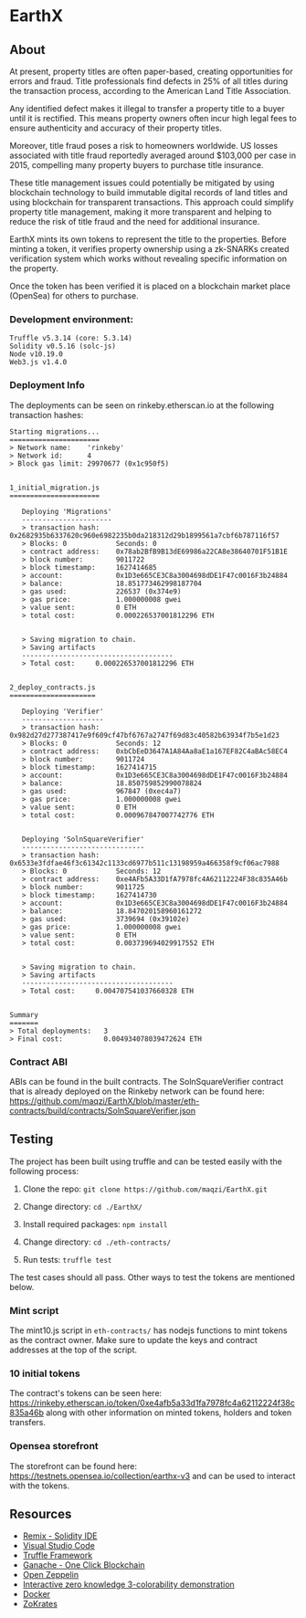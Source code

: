 # EarthX

## About
At present, property titles are often paper-based, creating opportunities for errors and fraud. Title professionals find defects in 25% of all titles during the transaction process, according to the American Land Title Association.

Any identified defect makes it illegal to transfer a property title to a buyer until it is rectified. This means property owners often incur high legal fees to ensure authenticity and accuracy of their property titles.

Moreover, title fraud poses a risk to homeowners worldwide. US losses associated with title fraud reportedly averaged around $103,000 per case in 2015, compelling many property buyers to purchase title insurance.

These title management issues could potentially be mitigated by using blockchain technology to build immutable digital records of land titles and using blockchain for transparent transactions. This approach could simplify property title management, making it more transparent and helping to reduce the risk of title fraud and the need for additional insurance.

EarthX mints its own tokens to represent the title to the properties. Before minting a token, it verifies property ownership using a zk-SNARKs created verification system which works without revealing specific information on the property.

Once the token has been verified it is placed on a blockchain market place (OpenSea) for others to purchase.

### Development environment:
```
Truffle v5.3.14 (core: 5.3.14)
Solidity v0.5.16 (solc-js)
Node v10.19.0
Web3.js v1.4.0
```

### Deployment Info
The deployments can be seen on rinkeby.etherscan.io at the following transaction hashes:

```
Starting migrations...
======================
> Network name:    'rinkeby'
> Network id:      4
> Block gas limit: 29970677 (0x1c950f5)


1_initial_migration.js
======================

   Deploying 'Migrations'
   ----------------------
   > transaction hash:    0x2682935b6337620c960e6982235b0da218312d29b1899561a7cbf6b787116f57
   > Blocks: 0            Seconds: 0
   > contract address:    0x78ab2BfB9B13dE69986a22CA8e38640701F51B1E
   > block number:        9011722
   > block timestamp:     1627414685
   > account:             0x1D3e665CE3C8a3004698dDE1F47c0016F3b24884
   > balance:             18.851773462998187704
   > gas used:            226537 (0x374e9)
   > gas price:           1.000000008 gwei
   > value sent:          0 ETH
   > total cost:          0.000226537001812296 ETH


   > Saving migration to chain.
   > Saving artifacts
   -------------------------------------
   > Total cost:     0.000226537001812296 ETH


2_deploy_contracts.js
=====================

   Deploying 'Verifier'
   --------------------
   > transaction hash:    0x982d27d277387417e9f609cf47bf6767a2747f69d83c40582b63934f7b5e1d23
   > Blocks: 0            Seconds: 12
   > contract address:    0xbCbEeD3647A1A84Aa8aE1a167EF82C4aBAc58EC4
   > block number:        9011724
   > block timestamp:     1627414715
   > account:             0x1D3e665CE3C8a3004698dDE1F47c0016F3b24884
   > balance:             18.850759852990078824
   > gas used:            967847 (0xec4a7)
   > gas price:           1.000000008 gwei
   > value sent:          0 ETH
   > total cost:          0.000967847007742776 ETH


   Deploying 'SolnSquareVerifier'
   ------------------------------
   > transaction hash:    0x6533e3fdfae46f3c61342c1133cd6977b511c13198959a466358f9cf06ac7988
   > Blocks: 0            Seconds: 12
   > contract address:    0xe4AFb5A33D1fA7978fc4A62112224F38c835A46b
   > block number:        9011725
   > block timestamp:     1627414730
   > account:             0x1D3e665CE3C8a3004698dDE1F47c0016F3b24884
   > balance:             18.847020158960161272
   > gas used:            3739694 (0x39102e)
   > gas price:           1.000000008 gwei
   > value sent:          0 ETH
   > total cost:          0.003739694029917552 ETH


   > Saving migration to chain.
   > Saving artifacts
   -------------------------------------
   > Total cost:     0.004707541037660328 ETH


Summary
=======
> Total deployments:   3
> Final cost:          0.004934078039472624 ETH

```
### Contract ABI
ABIs can be found in the built contracts. The SolnSquareVerifier contract that is already deployed on the Rinkeby network can be found here: https://github.com/maqzi/EarthX/blob/master/eth-contracts/build/contracts/SolnSquareVerifier.json

## Testing
The project has been built using truffle and can be tested easily with the following process:

1. Clone the repo: `git clone https://github.com/maqzi/EarthX.git`

2. Change directory: `cd ./EarthX/`

3. Install required packages: `npm install`

4. Change directory: `cd ./eth-contracts/`

5. Run tests: `truffle test`

The test cases should all pass. Other ways to test the tokens are mentioned below.

### Mint script
The mint10.js script in `eth-contracts/` has nodejs functions to mint tokens as the contract owner. Make sure to update the keys and contract addresses at the top of the script.

### 10 initial tokens
The contract's tokens can be seen here: https://rinkeby.etherscan.io/token/0xe4afb5a33d1fa7978fc4a62112224f38c835a46b
along with other information on minted tokens, holders and token transfers.

### Opensea storefront
The storefront can be found here: https://testnets.opensea.io/collection/earthx-v3 and can be used to interact with the tokens.


## Resources

* [Remix - Solidity IDE](https://remix.ethereum.org/)
* [Visual Studio Code](https://code.visualstudio.com/)
* [Truffle Framework](https://truffleframework.com/)
* [Ganache - One Click Blockchain](https://truffleframework.com/ganache)
* [Open Zeppelin ](https://openzeppelin.org/)
* [Interactive zero knowledge 3-colorability demonstration](http://web.mit.edu/~ezyang/Public/graph/svg.html)
* [Docker](https://docs.docker.com/install/)
* [ZoKrates](https://github.com/Zokrates/ZoKrates)
